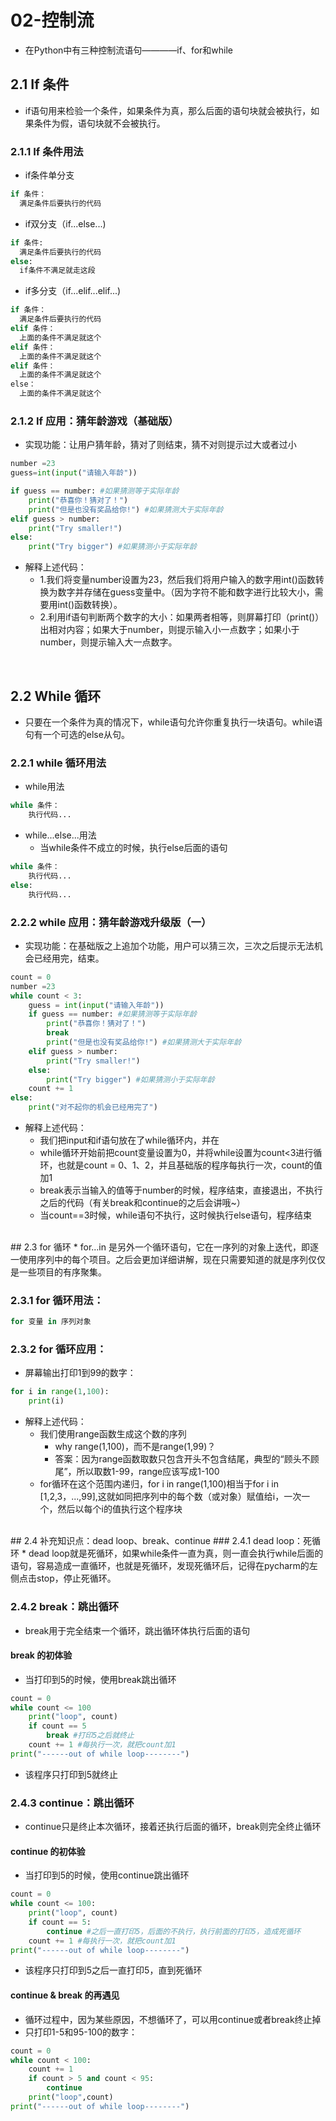# 02-控制流
* 在Python中有三种控制流语句————if、for和while

## 2.1 If 条件
* if语句用来检验一个条件，如果条件为真，那么后面的语句块就会被执行，如果条件为假，语句块就不会被执行。

### 2.1.1 If 条件用法

* if条件单分支

```python
if 条件：
  满足条件后要执行的代码
```
* if双分支（if...else...)

```python
if 条件:
  满足条件后要执行的代码
else:
  if条件不满足就走这段
```

* if多分支（if...elif...elif...)

```python
if 条件：
  满足条件后要执行的代码
elif 条件：
  上面的条件不满足就这个
elif 条件：
  上面的条件不满足就这个
elif 条件：
  上面的条件不满足就这个
else：
  上面的条件不满足就这个
```
### 2.1.2 If 应用：猜年龄游戏（基础版）

* 实现功能：让用户猜年龄，猜对了则结束，猜不对则提示过大或者过小

```python
number =23
guess=int(input("请输入年龄"))

if guess == number: #如果猜测等于实际年龄
    print("恭喜你！猜对了！")
    print("但是也没有奖品给你!") #如果猜测大于实际年龄
elif guess > number:
    print("Try smaller!")
else:
    print("Try bigger") #如果猜测小于实际年龄
```

* 解释上述代码：
  * 1.我们将变量number设置为23，然后我们将用户输入的数字用int()函数转换为数字并存储在guess变量中。（因为字符不能和数字进行比较大小，需要用int()函数转换）。
  * 2.利用if语句判断两个数字的大小：如果两者相等，则屏幕打印（print()）出相对内容；如果大于number，则提示输入小一点数字；如果小于number，则提示输入大一点数字。


</br>

## 2.2 While 循环
* 只要在一个条件为真的情况下，while语句允许你重复执行一块语句。while语句有一个可选的else从句。

### 2.2.1 while 循环用法
* while用法

```python
while 条件：
    执行代码...
```

* while...else...用法
  * 当while条件不成立的时候，执行else后面的语句

```python
while 条件：
    执行代码...
else:
    执行代码...
```

### 2.2.2 while 应用：猜年龄游戏升级版（一）
*  实现功能：在基础版之上追加个功能，用户可以猜三次，三次之后提示无法机会已经用完，结束。

```python
count = 0
number =23
while count < 3:
    guess = int(input("请输入年龄"))
    if guess == number: #如果猜测等于实际年龄
        print("恭喜你！猜对了！")
        break
        print("但是也没有奖品给你!") #如果猜测大于实际年龄
    elif guess > number:
        print("Try smaller!")
    else:
        print("Try bigger") #如果猜测小于实际年龄
    count += 1
else:
    print("对不起你的机会已经用完了")
```


* 解释上述代码：
  * 我们把input和if语句放在了while循环内，并在
  * while循环开始前把count变量设置为0，并将while设置为count<3进行循环，也就是count = 0、1、2，并且基础版的程序每执行一次，count的值加1
  * break表示当输入的值等于number的时候，程序结束，直接退出，不执行之后的代码（有关break和continue的之后会讲哦~）
  * 当count==3时候，while语句不执行，这时候执行else语句，程序结束

</br>
## 2.3 for 循环
* for...in 是另外一个循环语句，它在一序列的对象上迭代，即逐一使用序列中的每个项目。之后会更加详细讲解，现在只需要知道的就是序列仅仅是一些项目的有序聚集。

### 2.3.1 for 循环用法：

```python
for 变量 in 序列对象
```
### 2.3.2 for 循环应用：
* 屏幕输出打印1到99的数字：

```python
for i in range(1,100):
    print(i)
```
* 解释上述代码：
  * 我们使用range函数生成这个数的序列
    * why range(1,100)，而不是range(1,99)？
    * 答案：因为range函数取数只包含开头不包含结尾，典型的“顾头不顾尾”，所以取数1-99，range应该写成1-100
  * for循环在这个范围内递归，for i in range(1,100)相当于for i in [1,2,3，...,99],这就如同把序列中的每个数（或对象）赋值给i，一次一个，然后以每个i的值执行这个程序块

</br>
## 2.4 补充知识点：dead loop、break、continue
### 2.4.1 dead loop：死循环
* dead loop就是死循环，如果while条件一直为真，则一直会执行while后面的语句，容易造成一直循环，也就是死循环，发现死循环后，记得在pycharm的左侧点击stop，停止死循环。

### 2.4.2 break：跳出循环
* break用于完全结束一个循环，跳出循环体执行后面的语句


#### break 的初体验
* 当打印到5的时候，使用break跳出循环

```python
count = 0
while count <= 100
    print("loop", count)
    if count == 5
        break #打印5之后就终止
    count += 1 #每执行一次，就把count加1
print("------out of while loop--------")
```
* 该程序只打印到5就终止

### 2.4.3 continue：跳出循环
* continue只是终止本次循环，接着还执行后面的循环，break则完全终止循环

#### continue 的初体验
* 当打印到5的时候，使用continue跳出循环

```python
count = 0
while count <= 100:
    print("loop", count)
    if count == 5:
        continue #之后一直打印5，后面的不执行，执行前面的打印5，造成死循环
    count += 1 #每执行一次，就把count加1
print("------out of while loop--------")
```
* 该程序只打印到5之后一直打印5，直到死循环

####  continue & break 的再遇见
* 循环过程中，因为某些原因，不想循环了，可以用continue或者break终止掉
* 只打印1-5和95-100的数字：

```python
count = 0
while count < 100:
    count += 1
    if count > 5 and count < 95:
        continue
    print("loop",count)
print("------out of while loop--------")
```
